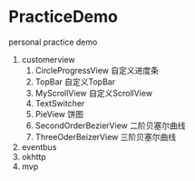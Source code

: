 # PracticeDemo
personal practice demo

1. customerview
	1. CircleProgressView   自定义进度条
	2. TopBar   自定义TopBar
	3. MyScrollView 自定义ScrollView
	4. TextSwitcher 
	5. PieView  饼图
	6. SecondOrderBezierView    二阶贝塞尔曲线
	7. ThreeOderBeizerView  三阶贝塞尔曲线
1. eventbus
2. okhttp 
1. mvp

